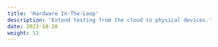 ```yaml
---
title: 'Hardware In-The-Loop'
description: 'Extend testing from the cloud to physical devices.'
date: 2023-10-20
weight: 13
---
```


